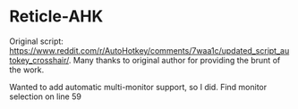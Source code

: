 # Reticle-AHK
 
 Original script: https://www.reddit.com/r/AutoHotkey/comments/7waa1c/updated_script_autokey_crosshair/.
 Many thanks to original author for providing the brunt of the work.
 
 Wanted to add automatic multi-monitor support, so I did.
 Find monitor selection on line 59

